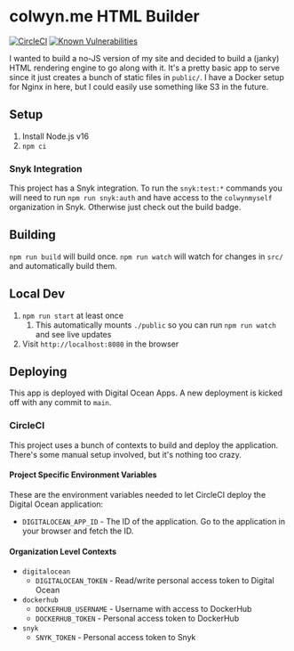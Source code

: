 # colwyn.me HTML Builder

[![CircleCI](https://circleci.com/gh/colwynmyself/colwyn.me.svg?style=svg)](https://circleci.com/gh/colwynmyself/colwyn.me)
[![Known Vulnerabilities](https://snyk.io/test/github/colwynmyself/colwyn.me/badge.svg)](https://snyk.io/test/github/colwynmyself/colwyn.me)

I wanted to build a no-JS version of my site and decided to build a (janky) HTML rendering engine to go along with it.
It's a pretty basic app to serve since it just creates a bunch of static files in `public/`. I have a Docker setup for
Nginx in here, but I could easily use something like S3 in the future.

## Setup

1. Install Node.js v16
2. `npm ci`

### Snyk Integration

This project has a Snyk integration. To run the `snyk:test:*` commands you will need to run `npm run snyk:auth` and have
access to the `colwynmyself` organization in Snyk. Otherwise just check out the build badge.

## Building

`npm run build` will build once. `npm run watch` will watch for changes in `src/` and automatically build them.

## Local Dev

1. `npm run start` at least once
   1. This automatically mounts `./public` so you can run `npm run watch` and see live updates
2. Visit `http://localhost:8080` in the browser

## Deploying

This app is deployed with Digital Ocean Apps. A new deployment is kicked off with any commit to `main`.

### CircleCI

This project uses a bunch of contexts to build and deploy the application. There's some manual setup involved, but it's
nothing too crazy.

#### Project Specific Environment Variables

These are the environment variables needed to let CircleCI deploy the Digital Ocean application:

* `DIGITALOCEAN_APP_ID` - The ID of the application. Go to the application in your browser and fetch the ID.

#### Organization Level Contexts

* `digitalocean`
  * `DIGITALOCEAN_TOKEN` - Read/write personal access token to Digital Ocean
* `dockerhub`
  * `DOCKERHUB_USERNAME` - Username with access to DockerHub
  * `DOCKERHUB_TOKEN` - Personal access token to DockerHub
* `snyk`
  * `SNYK_TOKEN` - Personal access token to Snyk

